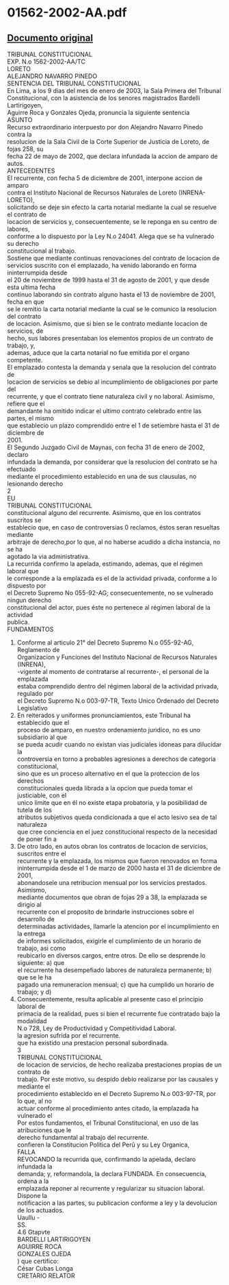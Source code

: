 
01562-2002-AA.pdf
=================
  
[Documento original](https://tc.gob.pe/jurisprudencia/2003/01562-2002-AA.pdf)  
---  
TRIBUNAL CONSTITUCIONAL  
EXP. N.o 1562-2002-AA/TC  
LORETO  
ALEJANDRO NAVARRO PINEDO  
SENTENCIA DEL TRIBUNAL CONSTITUCIONAL  
En Lima, a los 9 dias del mes de enero de 2003, la Sala Primera del Tribunal  
Constitucional, con la asistencia de los senores magistrados Bardelli Lartirigoyen,  
Aguirre Roca y Gonzales Ojeda, pronuncia la siguiente sentencia  
ASUNTO  
Recurso extraordinario interpuesto por don Alejandro Navarro Pinedo contra la  
resolucion de la Sala Civil de la Corte Superior de Justicia de Loreto, de fojas 258, su  
fecha 22 de mayo de 2002, que declara infundada la accion de amparo de autos.  
ANTECEDENTES  
El recurrente, con fecha 5 de diciembre de 2001, interpone accion de amparo  
contra el Instituto Nacional de Recursos Naturales de Loreto (INRENA-LORETO),  
solicitando se deje sin efecto la carta notarial mediante la cual se resuelve el contrato de  
locacion de servicios y, consecuentemente, se le reponga en su centro de labores,  
conforme a lo dispuesto por la Ley N.o 24041. Alega que se ha vulnerado su derecho  
constitucional al trabajo.  
Sostiene que mediante continuas renovaciones del contrato de locacion de  
servicios suscrito con el emplazado, ha venido laborando en forma ininterrumpida desde  
el 20 de noviembre de 1999 hasta el 31 de agosto de 2001, y que desde esta ultima fecha  
continuo laborando sin contrato alguno hasta el 13 de noviembre de 2001, fecha en que  
se le remitio la carta notarial mediante la cual se le comunico la resolucion del contrato  
de locacion. Asimismo, que si bien se le contrato mediante locacion de servicios, de  
hecho, sus labores presentaban los elementos propios de un contrato de trabajo, y,  
ademas, aduce que la carta notarial no fue emitida por el organo competente.  
El emplazado contesta la demanda y senala que la resolucion del contrato de  
locacion de servicios se debio al incumplimiento de obligaciones por parte del  
recurrente, y que el contrato tiene naturaleza civil y no laboral. Asimismo, refiere que el  
demandante ha omitido indicar el ultimo contrato celebrado entre las partes, el mismo  
que establecio un plazo comprendido entre el 1 de setiembre hasta el 31 de diciembre de  
2001.  
El Segundo Juzgado Civil de Maynas, con fecha 31 de enero de 2002, declaro  
infundada la demanda, por considerar que la resolucion del contrato se ha efectuado  
mediante el procedimiento establecido en una de sus clausulas, no lesionando derecho  
2  
EU  
TRIBUNAL CONSTITUCIONAL  
constitucional alguno del recurrente. Asimismo, que en los contratos suscritos se  
establecio que, en caso de controversias 0 reclamos, éstos seran resueltas mediante  
arbitraje de derecho,por lo que, al no haberse acudido a dicha instancia, no se ha  
agotado la via administrativa.  
La recurrida confirmo la apelada, estimando, ademas, que el régimen laboral que  
le corresponde a la emplazada es el de la actividad privada, conforme a lo dispuesto por  
el Decreto Supremo No 055-92-AG; consecuentemente, no se vulnerado ningun derecho  
constitucional del actor, pues éste no pertenece al régimen laboral de la actividad  
publica.  
FUNDAMENTOS  
1. Conforme al articulo 21° del Decreto Supremo N.o 055-92-AG, Reglamento de  
Organizacion y Funciones del Instituto Nacional de Recursos Naturales (INRENA),  
-vigente al momento de contratarse al recurrente-, el personal de la emplazada  
estaba comprendido dentro del régimen laboral de la actividad privada, regulado por  
el Decreto Supremo N.o 003-97-TR, Texto Unico Ordenado del Decreto Legislativo  
2. En reiterados y uniformes pronunciamientos, este Tribunal ha establecido que el  
proceso de amparo, en nuestro ordenamiento juridico, no es uno subsidiario al que  
se pueda acudir cuando no existan vias judiciales idoneas para dilucidar la  
controversia en torno a probables agresiones a derechos de categoria constitucional,  
sino que es un proceso alternativo en el que la proteccion de los derechos  
constitucionales queda librada a la opcion que pueda tomar el justiciable, con el  
unico limite que en él no existe etapa probatoria, y la posibilidad de tutela de los  
atributos subjetivos queda condicionada a que el acto lesivo sea de tal naturaleza  
que cree conciencia en el juez constitucional respecto de la necesidad de poner fin a  
3. De otro lado, en autos obran los contratos de locacion de servicios, suscritos entre el  
recurrente y la emplazada, los mismos que fueron renovados en forma  
ininterrumpida desde el 1 de marzo de 2000 hasta el 31 de diciembre de 2001,  
abonandosele una retribucion mensual por los servicios prestados. Asimismo,  
mediante documentos que obran de fojas 29 a 38, la emplazada se dirigio al  
recurrente con el proposito de brindarle instrucciones sobre el desarrollo de  
determinadas actividades, llamarle la atencion por el incumplimiento en la entrega  
de informes solicitados, exigirle el cumplimiento de un horario de trabajo, asi como  
reubicarlo en diversos cargos, entre otros. De ello se desprende lo siguiente: a) que  
el recurrente ha desempefiado labores de naturaleza permanente; b) que se le ha  
pagado una remuneracion mensual; c) que ha cumplido un horario de trabajo; y d)  
4. Consecuentemente, resulta aplicable al presente caso el principio laboral de  
primacia de la realidad, pues si bien el recurrente fue contratado bajo la modalidad  
N.o 728, Ley de Productividad y Competitividad Laboral.  
la agresion sufrida por el recurrente.  
que ha existido una prestacion personal subordinada.  
3  
TRIBUNAL CONSTITUCIONAL  
de locacion de servicios, de hecho realizaba prestaciones propias de un contrato de  
trabajo. Por este motivo, su despido debio realizarse por las causales y mediante el  
procedimiento establecido en el Decreto Supremo N.o 003-97-TR, por lo que, al no  
actuar conforme al procedimiento antes citado, la emplazada ha vulnerado el  
Por estos fundamentos, el Tribunal Constitucional, en uso de las atribuciones que le  
derecho fundamental al trabajo del recurrente.  
confieren la Constitucion Politica del Perû y su Ley Organica,  
FALLA  
REVOCANDO la recurrida que, confirmando la apelada, declaro infundada la  
demanda; y, reformandola, la declara FUNDADA. En consecuencia, ordena a la  
emplazada reponer al recurrente y regularizar su situacion laboral. Dispone la  
notificacion a las partes, su publicacion conforme a ley y la devolucion de los actuados.  
Uaullu -  
SS.  
4.6 Gtapvte  
BARDELLI LARTIRIGOYEN  
AGUIRRE ROCA  
GONZALES OJEDA  
) que certifico:  
César Cubas Longa  
CRETARIO RELATOR